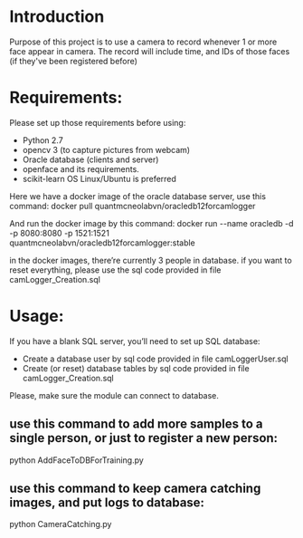 ﻿# Introduction 
Purpose of this project is to use a camera to record whenever 1 or more face appear in camera. The record will include time,  and IDs of those faces (if they've been registered  before)


# Requirements:
Please set up those requirements before using:
- Python 2.7
- opencv 3 (to capture pictures from webcam)
- Oracle database (clients and server)
- openface and its requirements.
- scikit-learn
OS Linux/Ubuntu is preferred



Here we have a docker image of the oracle database server, use this command:
docker pull quantmcneolabvn/oracledb12forcamlogger

And run the docker image by this command:
docker run --name oracledb -d -p 8080:8080 -p 1521:1521 quantmcneolabvn/oracledb12forcamlogger:stable

in the docker images, there’re currently 3 people in database. if you want to  reset everything, please use the sql code provided in file camLogger_Creation.sql

# Usage:
If you have a blank SQL server, you’ll need to set up SQL database:
- Create a database user by sql code provided in file camLoggerUser.sql
- Create (or reset) database tables by sql code provided in file camLogger_Creation.sql

Please, make sure the module can connect to database.



## use this command to add more samples to a single person, or just to register a new person:
python AddFaceToDBForTraining.py 

## use this command to keep camera catching images, and put logs to database:
python CameraCatching.py 

